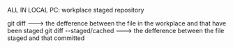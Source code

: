 ALL IN LOCAL PC:
workplace 					staged						repository

git diff					---> the defference between the file in the workplace and that have been staged
git diff --staged/cached	---> the defference between the file staged and that committed


 
